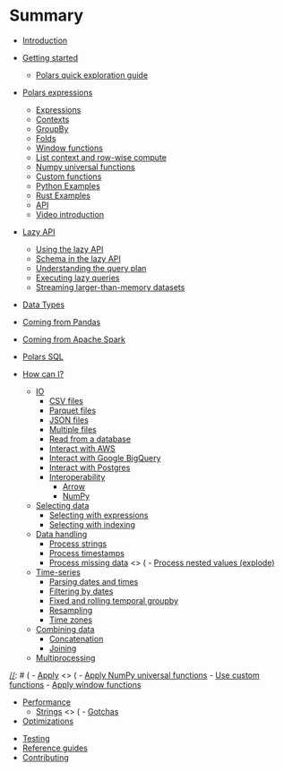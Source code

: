 # Summary

- [Introduction](introduction.md)
- [Getting started](quickstart/intro.md)
  - [Polars quick exploration guide](quickstart/quick-exploration-guide.md)
- [Polars expressions](dsl/intro.md)
  - [Expressions](dsl/expressions.md)
  - [Contexts](dsl/contexts.md)
  - [GroupBy](dsl/groupby.md)
  - [Folds](dsl/folds.md)
  - [Window functions](dsl/window_functions.md)
  - [List context and row-wise compute](dsl/list_context.md)
  - [Numpy universal functions](dsl/numpy.md)
  - [Custom functions](dsl/custom_functions.md)
  - [Python Examples](notebooks/introduction_polars-py.md)
  - [Rust Examples](notebooks/introduction_polars-rs.md)
  - [API](dsl/api.md)
  - [Video introduction](dsl/video_intro.md)
- [Lazy API](lazy-api/intro.md)
  - [Using the lazy API](lazy-api/lazy-query-create.md)
  - [Schema in the lazy API](lazy-api/lazy-schema.md)
  - [Understanding the query plan](lazy-api/lazy-query-plan.md)
  - [Executing lazy queries](lazy-api/lazy-query-execution.md)
  - [Streaming larger-than-memory datasets](lazy-api/streaming.md)

- [Data Types](datatypes.md)
- [Coming from Pandas](coming_from_pandas.md)
- [Coming from Apache Spark](coming_from_spark.md)
- [Polars SQL](sql.md)

- [How can I?](howcani/intro.md)
  - [IO](howcani/io/intro.md)
    - [CSV files](howcani/io/csv.md)
    - [Parquet files](howcani/io/parquet.md)
    - [JSON files](howcani/io/json.md)
    - [Multiple files](multiple_files/intro.md)
    - [Read from a database](howcani/io/read_db.md)
    - [Interact with AWS](howcani/io/aws.md)
    - [Interact with Google BigQuery](howcani/io/google-big-query.md)
    - [Interact with Postgres](howcani/io/postgres.md)
    - [Interoperability](howcani/interop/intro.md)
      - [Arrow](howcani/interop/arrow.md)
      - [NumPy](howcani/interop/numpy.md)
  - [Selecting data](howcani/selecting_data/selecting_data_intro.md)
    - [Selecting with expressions](howcani/selecting_data/selecting_data_expressions.md)
    - [Selecting with indexing](howcani/selecting_data/selecting_data_indexing.md)
  - [Data handling](howcani/data/intro.md)
    - [Process strings](howcani/data/strings.md)
    - [Process timestamps](howcani/data/timestamps.md)
    - [Process missing data](howcani/missing_data.md)
        \<> (        - [Process nested values (explode)](howcani/explode.md)
  - [Time-series](howcani/timeseries/intro.md)
    - [Parsing dates and times](howcani/timeseries/parsing_dates_times.md)
    - [Filtering by dates](howcani/timeseries/selecting_dates.md)
    - [Fixed and rolling temporal groupby](howcani/timeseries/temporal_groupby.md)
    - [Resampling](howcani/timeseries/resampling.md)
    - [Time zones](howcani/timeseries/time_zones.md)
  - [Combining data](howcani/combining_data/intro.md)
    - [Concatenation](howcani/combining_data/concatenating.md)
    - [Joining](howcani/combining_data/joining.md)
  - [Multiprocessing](howcani/multiprocessing.md)


[//]: # (  - [Apply](howcani/apply/intro.md)
    \<> (        - [Apply NumPy universal functions](howcani/apply/numpy-ufuncs.md)
    - [Use custom functions](howcani/apply/udfs.md)
    - [Apply window functions](howcani/apply/window-functions.md)
- [Performance](performance/intro.md)
  - [Strings](performance/strings.md)
    \<> (    - [Gotchas](performance/gotchas.md)
- [Optimizations](optimizations/intro.md)

[//]: # (ritchie: Don't show these. They undersell)
[//]: # (  - [Lazy API]&#40;optimizations/lazy/intro.md&#41;)
[//]: # (    - [Predicate pushdown]&#40;optimizations/lazy/predicate-pushdown.md&#41;)
[//]: # (    - [Projection pushdown]&#40;optimizations/lazy/projection-pushdown.md&#41;)
[//]: # (    - [Other optimizations]&#40;optimizations/lazy/other-optimizations.md&#41;)
- [Testing](testing/schema.md)
- [Reference guides](references.md)
- [Contributing](contributing.md)
